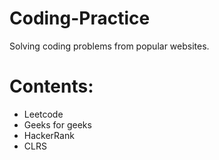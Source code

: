 # Coding-Practice
Solving coding problems from popular websites.

# Contents:
* Leetcode
* Geeks for geeks
* HackerRank
* CLRS